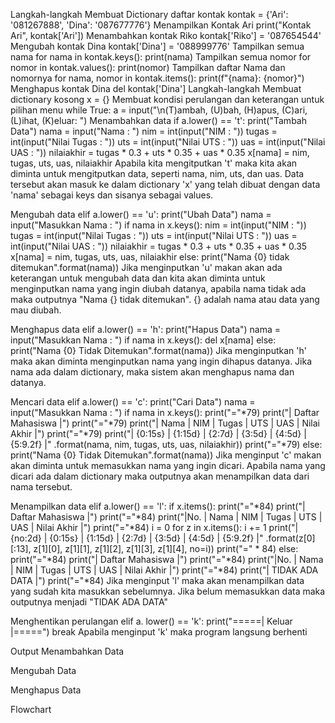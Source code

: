 Langkah-langkah
Membuat Dictionary daftar kontak
kontak = {'Ari': '081267888', 'Dina': '087677776'}
Menampilkan Kontak Ari
print("Kontak Ari", kontak['Ari'])
Menambahkan kontak Riko
kontak['Riko'] = '087654544'
Mengubah kontak Dina
kontak['Dina'] = '088999776'
Tampilkan semua nama
for nama in kontak.keys():
    print(nama)
Tampilkan semua nomor
for nomor in kontak.values():
    print(nomor)
Tampilkan daftar Nama dan nomornya
for nama, nomor in kontak.items():
    print(f"{nama}: {nomor}")
Menghapus kontak Dina
del kontak['Dina']
Langkah-langkah
Membuat dictionary kosong
x = {}
Membuat kondisi perulangan dan keterangan untuk pilihan menu
while True:
    a = input("\n(T)ambah, (U)bah, (H)apus, (C)ari, (L)ihat, (K)eluar: ")
Menambahkan data
if a.lower() == 't':
        print("Tambah Data")
        nama = input("Nama           : ")
        nim = int(input("NIM            : "))
        tugas = int(input("Nilai Tugas    : "))
        uts = int(input("Nilai UTS      : ")) 
        uas = int(input("Nilai UAS      : "))
        nilaiakhir = tugas * 0.3 + uts * 0.35 + uas * 0.35
        x[nama] = nim, tugas, uts, uas, nilaiakhir
Apabila kita mengitputkan 't' maka kita akan diminta untuk mengitputkan data, seperti nama, nim, uts, dan uas. Data tersebut akan masuk ke dalam dictionary 'x' yang telah dibuat dengan data 'nama' sebagai keys dan sisanya sebagai values.

Mengubah data
elif a.lower() == 'u':
        print("Ubah Data")
        nama = input("Masukkan Nama  : ")
        if nama in x.keys():
            nim = int(input("NIM            : "))
            tugas = int(input("Nilai Tugas    : "))
            uts = int(input("Nilai UTS      : "))
            uas = int(input("Nilai UAS      : "))
            nilaiakhir = tugas * 0.3 + uts * 0.35 + uas * 0.35
            x[nama] = nim, tugas, uts, uas, nilaiakhir
        else:
            print("Nama {0} tidak ditemukan".format(nama))
Jika menginputkan 'u' makan akan ada keterangan untuk mengubah data dan kita akan diminta untuk menginputkan nama yang ingin diubah datanya, apabila nama tidak ada maka outputnya "Nama {} tidak ditemukan". {} adalah nama atau data yang mau diubah.

Menghapus data
elif a.lower() == 'h':
        print("Hapus Data")
        nama = input("Masukkan Nama  : ")
        if nama in x.keys():
            del x[nama]
        else:
            print("Nama {0} Tidak Ditemukan".format(nama))
Jika menginputkan 'h' maka akan diminta menginputkan nama yang ingin dihapus datanya. Jika nama ada dalam dictionary, maka sistem akan menghapus nama dan datanya.

Mencari data
 elif a.lower() == 'c':
        print("Cari Data")
        nama = input("Masukkan Nama : ")
        if nama in x.keys():
            print("="*79)
            print("|                                Daftar Mahasiswa                             |")
            print("="*79)
            print("| Nama            |       NIM       |  Tugas  |  UTS  |  UAS  |  Nilai Akhir  |")
            print("="*79)
            print("| {0:15s} | {1:15d} | {2:7d} | {3:5d} | {4:5d} | {5:9.2f}    |"
                  .format(nama, nim, tugas, uts, uas, nilaiakhir))
            print("="*79)
        else:
            print("Nama {0} Tidak Ditemukan".format(nama))
Jika menginput 'c' makan akan diminta untuk memasukkan nama yang ingin dicari. Apabila nama yang dicari ada dalam dictionary maka outputnya akan menampilkan data dari nama tersebut.

Menampilkan data
elif a.lower() == 'l':
        if x.items():
            print("="*84)
            print("|                                  Daftar Mahasiswa                                |")
            print("="*84)
            print("|No. | Nama            |       NIM       |  Tugas  |  UTS  |  UAS  |  Nilai Akhir  |")
            print("="*84)
            i = 0
            for z in x.items():
                i += 1
                print("| {no:2d} | {0:15s} | {1:15d} | {2:7d} | {3:5d} | {4:5d} | {5:9.2f}     |"
                      .format(z[0][:13], z[1][0], z[1][1], z[1][2], z[1][3], z[1][4], no=i))
            print("=" * 84)
        else:
            print("="*84)
            print("|                                  Daftar Mahasiswa                                |")
            print("="*84)
            print("|No. | Nama            |       NIM       |  Tugas  |  UTS  |  UAS  |  Nilai Akhir  |")
            print("="*84)
            print("|                                   TIDAK ADA DATA                                 |")
            print("="*84)
Jika menginput 'l' maka akan menampilkan data yang sudah kita masukkan sebelumnya. Jika belum memasukkan data maka outputnya menjadi "TIDAK ADA DATA"

Menghentikan perulangan
 elif a. lower() == 'k':
        print("=====| Keluar |=====")
        break
Apabila menginput 'k' maka program langsung berhenti

Output
Menambahkan Data


Mengubah Data


Menghapus Data


Flowchart


